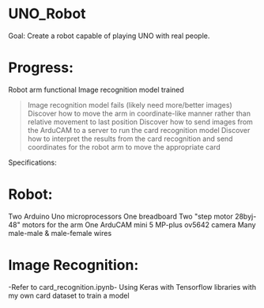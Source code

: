 # UNO_Robot
Goal: Create a robot capable of playing UNO with real people.

# Progress: #
Robot arm functional
Image recognition model trained
> Image recognition model fails (likely need more/better images)
> Discover how to move the arm in coordinate-like manner rather than relative movement to last position
> Discover how to send images from the ArduCAM to a server to run the card recognition model
> Discover how to interpret the results from the card recognition and send coordinates for the robot arm to move the appropriate card

Specifications:
# Robot: #
Two Arduino Uno microprocessors
One breadboard
Two "step motor 28byj-48" motors for the arm
One ArduCAM mini 5 MP-plus ov5642 camera
Many male-male & male-female wires

# Image Recognition: #
-Refer to card_recognition.ipynb-
Using Keras with Tensorflow libraries with my own card dataset to train a model
